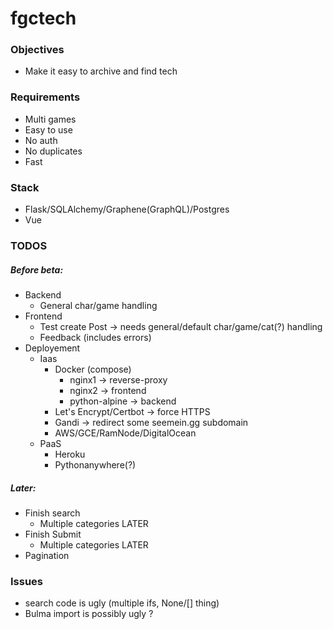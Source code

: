 # fgctech

### Objectives

- Make it easy to archive and find tech


### Requirements

- Multi games
- Easy to use
- No auth
- No duplicates
- Fast

### Stack

- Flask/SQLAlchemy/Graphene(GraphQL)/Postgres
- Vue

### TODOS

##### Before beta:
- Backend
	- General char/game handling
- Frontend
	- Test create Post -> needs general/default char/game/cat(?) handling
	- Feedback (includes errors)
- Deployement
	- Iaas
		- Docker (compose)
			- nginx1 -> reverse-proxy
			- nginx2 -> frontend
			- python-alpine -> backend
		- Let's Encrypt/Certbot -> force HTTPS
		- Gandi -> redirect some seemein.gg subdomain
		- AWS/GCE/RamNode/DigitalOcean
	- PaaS
		- Heroku
		- Pythonanywhere(?)

##### Later:

- Finish search 
	- Multiple categories LATER
- Finish Submit 
	- Multiple categories LATER
- Pagination

### Issues

- search code is ugly (multiple ifs, None/[] thing)
- Bulma import is possibly ugly ?